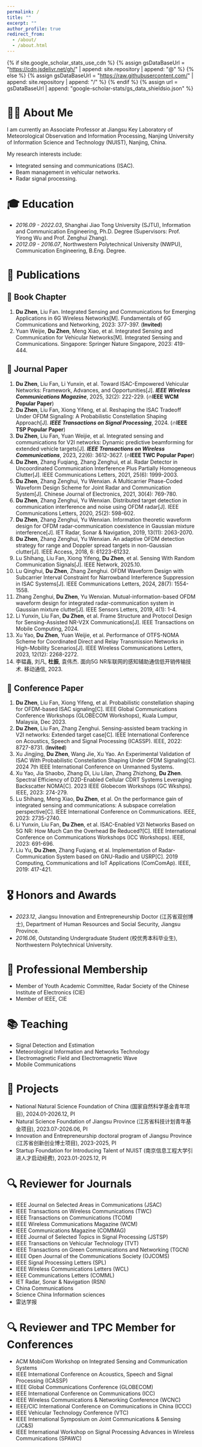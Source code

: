 ```yaml
---
permalink: /
title: ""
excerpt: ""
author_profile: true
redirect_from: 
  - /about/
  - /about.html
---
```


{% if site.google_scholar_stats_use_cdn %}
{% assign gsDataBaseUrl = "https://cdn.jsdelivr.net/gh/" | append: site.repository | append: "@" %}
{% else %}
{% assign gsDataBaseUrl = "https://raw.githubusercontent.com/" | append: site.repository | append: "/" %}
{% endif %}
{% assign url = gsDataBaseUrl | append: "google-scholar-stats/gs_data_shieldsio.json" %}

<span class='anchor' id='about-me'></span>


# 🤵🏻 About Me

I am currently an Associate Professor at Jiangsu Key Laboratory of Meteorological Observation and Information Processing, Nanjing University of Information Science and Technology (NUIST), Nanjing, China. 

My research interests include:
- Integrated sensing and communications (ISAC).
- Beam management in vehicular networks.
- Radar signal processing.

# 🎓 Education
- *2016.09 - 2022.03*, Shanghai Jiao Tong University (SJTU), Information and Communication Engineering, Ph.D. Degree (Supervisors: Prof. Yirong Wu and Prof. Zenghui Zhang). 
- *2012.09 - 2016.07*, Northwestern Polytechnical University (NWPU), Communication Engineering, B.Eng. Degree.
  
# 📝 Publications 

## 📄 Book Chapter ## 
1. **Du Zhen**, Liu Fan. Integrated Sensing and Communications for Emerging Applications in 6G Wireless Networks[M]. Fundamentals of 6G Communications and Networking, 2023: 377-397. (**Invited**)
2. Yuan Weijie, **Du Zhen**, Meng Xiao, et al. Integrated Sensing and Communication for Vehicular Networks[M]. Integrated Sensing and Communications. Singapore: Springer Nature Singapore, 2023: 419-444.

## 📄 Journal Paper ## 
1. **Du Zhen**, Liu Fan, Li Yunxin, et al. Toward ISAC-Empowered Vehicular Networks: Framework, Advances, and Opportunities[J]. ***IEEE Wireless Communications Magazine***, 2025, 32(2): 222-229. (🔥**IEEE WCM Popular Paper**)
2. **Du Zhen**, Liu Fan, Xiong Yifeng, et al. Reshaping the ISAC Tradeoff Under OFDM Signaling: A Probabilistic Constellation Shaping Approach[J]. ***IEEE Transactions on Signal Processing***, 2024. (🔥**IEEE TSP Popular Paper**)
3. **Du Zhen**, Liu Fan, Yuan Weijie, et al. Integrated sensing and communications for V2I networks: Dynamic predictive beamforming for extended vehicle targets[J]. ***IEEE Transactions on Wireless Communications***, 2023, 22(6): 3612-3627. (🔥**IEEE TWC Popular Paper**)
4. **Du Zhen**, Zhang Fuqiang, Zhang Zenghui, et al. Radar Detector in Uncoordinated Communication Interference Plus Partially Homogeneous Clutter[J]. IEEE Communications Letters, 2021, 25(6): 1999-2003.
5. **Du Zhen**, Zhang Zenghui, Yu Wenxian. A Multicarrier Phase-Coded Waveform Design Scheme for Joint Radar and Communication System[J]. Chinese Journal of Electronics, 2021, 30(4): 769-780.
6. **Du Zhen**, Zhang Zenghui, Yu Wenxian. Distributed target detection in communication interference and noise using OFDM radar[J]. IEEE Communications Letters, 2020, 25(2): 598-602.
7. **Du Zhen**, Zhang Zenghui, Yu Wenxian. Information theoretic waveform design for OFDM radar‐communication coexistence in Gaussian mixture interference[J]. IET Radar, Sonar & Navigation, 2019, 13(11): 2063-2070.
8. **Du Zhen**, Zhang Zenghui, Yu Wenxian. An adaptive OFDM detection strategy for range and Doppler spread targets in non-Gaussian clutter[J]. IEEE Access, 2018, 6: 61223-61232.
9. Lu Shihang, Liu Fan, Xiong Yifeng, **Du Zhen**, et al. Sensing With Random Communication Signals[J]. IEEE Network, 2025.10.
10. Lu Qinghui, **Du Zhen**, Zhang Zenghui. OFDM Waveform Design with Subcarrier Interval Constraint for Narrowband Interference Suppression in ISAC Systems[J]. IEEE Communications Letters, 2024, 28(7): 1554-1558.
11. Zhang Zenghui, **Du Zhen**, Yu Wenxian. Mutual-information-based OFDM waveform design for integrated radar-communication system in Gaussian mixture clutter[J]. IEEE Sensors Letters, 2019, 4(1): 1-4.
12. Li Yunxin, Liu Fan, **Du Zhen**, et al. Frame Structure and Protocol Design for Sensing-Assisted NR-V2X Communications[J]. IEEE Transactions on Mobile Computing, 2024.
13. Xu Yao, **Du Zhen**, Yuan Weijie, et al. Performance of OTFS-NOMA Scheme for Coordinated Direct and Relay Transmission Networks in High-Mobility Scenarios[J]. IEEE Wireless Communications Letters, 2023, 12(12): 2268-2272.
14. 李韫鑫, 刘凡, **杜振**, 袁伟杰. 面向5G NR车联网的感知辅助通信低开销传输技术. 移动通信, 2023.

## 📄 Conference Paper ## 
1. **Du Zhen**, Liu Fan, Xiong Yifeng, et al. Probabilistic constellation shaping for OFDM-based ISAC signaling[C]. IEEE Global Communications Conference Workshops (GLOBECOM Workshops), Kuala Lumpur, Malaysia, Dec 2023.
2. **Du Zhen**, Liu Fan, Zhang Zenghui. Sensing-assisted beam tracking in V2I networks: Extended target case[C]. IEEE International Conference on Acoustics, Speech and Signal Processing (ICASSP). IEEE, 2022: 8727-8731. (**Invited**)
3. Xu Jingjing, **Du Zhen**, Wang Jie, Xu Yao. An Experimental Validation of ISAC With Probabilistic Constellation Shaping Under OFDM Signaling[C]. 2024 7th IEEE International Conference on Unmanned Systems.
4. Xu Yao, Jia Shaobo, Zhang Di, Liu Lilan, Zhang Zhizhong, **Du Zhen**. Spectral Efficiency of D2D-Enabled Cellular CDRT Systems Leveraging Backscatter NOMA[C]. 2023 IEEE Globecom Workshops (GC Wkshps). IEEE, 2023: 274-279.
5. Lu Shihang, Meng Xiao, **Du Zhen**, et al. On the performance gain of integrated sensing and communications: A subspace correlation perspective[C]. IEEE International Conference on Communications. IEEE, 2023: 2735-2740.
6. Li Yunxin, Liu Fan, **Du Zhen**, et al. ISAC-Enabled V2I Networks Based on 5G NR: How Much Can the Overhead Be Reduced?[C]. IEEE International Conference on Communications Workshops (ICC Workshops). IEEE, 2023: 691-696.
7. Liu Yu, **Du Zhen**, Zhang Fuqiang, et al. Implementation of Radar-Communication System based on GNU-Radio and USRP[C]. 2019 Computing, Communications and IoT Applications (ComComAp). IEEE, 2019: 417-421.

# 🎖️ Honors and Awards
- *2023.12*, Jiangsu Innovation and Entrepreneurship Doctor (江苏省双创博士), Department of Human Resources and Social Security, Jiangsu Province.
- *2016.06*, Outstanding Undergraduate Student (校优秀本科毕业生), Northwestern Polytechnical University.

# 👥 Professional Membership
- Member of Youth Academic Committee, Radar Society of the Chinese Institute of Electronics (CIE)
- Member of IEEE, CIE

# 📚 Teaching
- Signal Detection and Estimation
- Meteorological Information and Networks Technology
- Electromagnetic Field and Electromagnetic Wave
- Mobile Communications

# 📡 Projects
- National Natural Science Foundation of China (国家自然科学基金青年项目), 2024.01-2026.12, PI
- Natural Science Foundation of Jiangsu Province (江苏省科技计划青年基金项目), 2023.07-2026.06, PI
- Innovation and Entrepreneurship doctoral program of Jiangsu Province (江苏省创新创业博士项目), 2023-2025, PI
- Startup Foundation for Introducing Talent of NUIST (南京信息工程大学引进人才启动经费), 2023.01-2025.12, PI

# 🔍 Reviewer for Journals
- IEEE Journal on Selected Areas in Communications (JSAC)
- IEEE Transactions on Wireless Communications (TWC)
- IEEE Transactions on Communications (TCOM)
- IEEE Wireless Communications Magazine (WCM)
- IEEE Communications Magazine (COMMAG)
- IEEE Journal of Selected Topics in Signal Processing (JSTSP)
- IEEE Transactions on Vehicular Technology (TVT)
- IEEE Transactions on Green Communications and Networking (TGCN)
- IEEE Open Journal of the Communications Society (OJCOMS)
- IEEE Signal Processing Letters (SPL)
- IEEE Wireless Communications Letters (WCL)
- IEEE Communications Letters (COMML)
- IET Radar, Sonar & Navigation (RSN)
- China Communications
- Science China Information sciences
- 雷达学报

# 🔍 Reviewer and TPC Member for Conferences
- ACM MobiCom Workshop on Integrated Sensing and Communication Systems
- IEEE International Conference on Acoustics, Speech and Signal Processing (ICASSP)
- IEEE Global Communications Conference (GLOBECOM)
- IEEE International Conference on Communications (ICC)
- IEEE Wireless Communications & Networking Conference (WCNC)
- IEEE/CIC International Conference on Communications in China (ICCC)
- IEEE Vehicular Technology Conference (VTC)
- IEEE International Symposium on Joint Communications & Sensing (JC&S)
- IEEE International Workshop on Signal Processing Advances in Wireless Communications (SPAWC)

